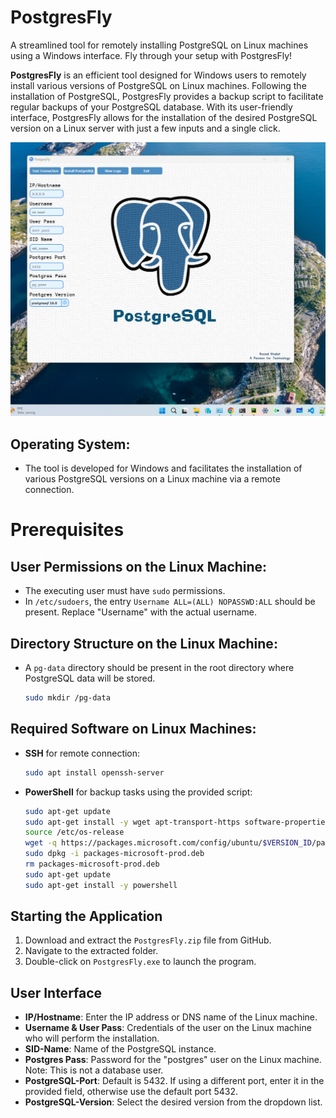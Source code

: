 # PostgresFly
A streamlined tool for remotely installing PostgreSQL on Linux machines using a Windows interface. Fly through your setup with PostgresFly!

**PostgresFly** is an efficient tool designed for Windows users to remotely install various versions of PostgreSQL on Linux machines. Following the installation of PostgreSQL, PostgresFly provides a backup script to facilitate regular backups of your PostgreSQL database. With its user-friendly interface, PostgresFly allows for the installation of the desired PostgreSQL version on a Linux server with just a few inputs and a single click.


![Screenshot von PostgresFly](PostgresFly.png)


## Operating System:
- The tool is developed for Windows and facilitates the installation of various PostgreSQL versions on a Linux machine via a remote connection.

# Prerequisites

## User Permissions on the Linux Machine:
- The executing user must have `sudo` permissions.
- In `/etc/sudoers`, the entry `Username ALL=(ALL) NOPASSWD:ALL` should be present. Replace "Username" with the actual username.

## Directory Structure on the Linux Machine:
- A `pg-data` directory should be present in the root directory where PostgreSQL data will be stored.
  ```bash
  sudo mkdir /pg-data

## Required Software on Linux Machines:
- **SSH** for remote connection:
  ```bash
  sudo apt install openssh-server

- **PowerShell** for backup tasks using the provided script:
  ```bash
  sudo apt-get update
  sudo apt-get install -y wget apt-transport-https software-properties-common
  source /etc/os-release
  wget -q https://packages.microsoft.com/config/ubuntu/$VERSION_ID/packages-microsoft-prod.deb
  sudo dpkg -i packages-microsoft-prod.deb
  rm packages-microsoft-prod.deb
  sudo apt-get update
  sudo apt-get install -y powershell

## Starting the Application

1. Download and extract the `PostgresFly.zip` file from GitHub.
2. Navigate to the extracted folder.
3. Double-click on `PostgresFly.exe` to launch the program.

## User Interface

- **IP/Hostname**: Enter the IP address or DNS name of the Linux machine.
- **Username & User Pass**: Credentials of the user on the Linux machine who will perform the installation.
- **SID-Name**: Name of the PostgreSQL instance.
- **Postgres Pass**: Password for the "postgres" user on the Linux machine. Note: This is not a database user.
- **PostgreSQL-Port**: Default is 5432. If using a different port, enter it in the provided field, otherwise use the default port 5432.
- **PostgreSQL-Version**: Select the desired version from the dropdown list.

    

